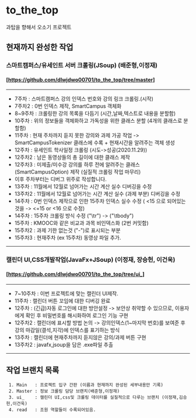 # to_the_top
과탑을 향해서 오소기 프로젝트



## 현재까지 완성한 작업
### 스마트캠퍼스/유세인트 서버 크롤링(JSoup) (배준형,이정재)
#### [https://github.com/dlwjdwo00701/to_the_top/tree/master]
------------------------------------------
   * 7주차   : 스마트캠퍼스 강의 인덱스 번호와 강의 링크 크롤링.(시작)
   * 7주차2  : 0번 인덱스 제작, SmartCampus 객체화
   * 8~9주차 : 크롤링한 강의 목록을 다듬기 (시간,날짜,텍스트로 내용을 분할함)
   * 10주차  : 위의 정보들을 객체화하고 가독성을 위한 클래스 분할 (4개의 클래스로 분할함)
   * 11주차  : 현재 주차까지 듣지 못한 강의와 과제 가공 작업 -> SmartCampusTokenizer 클래스에 수록 + 현재시간을 알려주는 객체 생성
   * 12주차  : 유세인트 학사일정 크롤링 (시도->성공(2020.11.29))
   * 12주차2 : 남은 동영상들의 총 길이에 대한 클래스 제작
   * 12주차3 : 미제출/미수강 강의를 하루 전에 알려주는 클래스 (SmartCampusOption) 제작 (실질적 크롤링 작업 마무리)
   * 이후 주차부터는 디버그 위주로 작성합니다.
   * 13주차  : 11월에서 12월로 넘어가는 시간 계산 실수 디버깅을 수정 
   * 13주차2 : 11월에서 12월로 넘어가는 시간 계산 실수 (과제 부분) 디버깅을 수정
   * 14주차  : 0번 인덱스 제작으로 인한 15주차 인덱스 실수 수정 ( <15 으로 되어있는것을 -> <=15 or <16 으로 수정)
   * 14주차  : 15주차 크롤링 방식 수정 ("\tr") -> ("\tbody") 
   * 15주차  : KMOOC와 같은 비교과 과목 비인덱스화 (2번 커밋함)
   * 15주차2 : 과제 기한 없는것 ("-")로 표시되는 부분 
   * 15주차3 : 현재주차 (ex 15주차) 동영상 파일 추가.
 ------------------------------------------
 
### 캘린더 UI,CSS개발작업(JavaFx+JSoup) (이정재, 장승헌, 이건욱)
#### [https://github.com/dlwjdwo00701/to_the_top/tree/ui_]
---------------------------------------------
   * 7~10주차 : 이번 프로젝트에 맞는 캘린더 UI제작.
   * 11주차   : 캘린더 버튼 꼬임에 대한 디버깅 완료
   * 12주차   : (긴급)자동 로그인에 대한 방안설정 -> 보안상 취약할 수 있으므로, 이용자에게 확인 후 비밀번호를 해시화하여 로그인 기능 구현
   * 12주차2  : 캘린더에 표시할 방법 논의        -> 강의인덱스(1~마지막 번호)를 보여준 후 강의 마감일(결석,지각)에 인덱스를 표기하는 방식
   * 13주차   : 캘린더에 현재주차까지 듣지않은 강의/과제 버튼 구현
   * 13주차2  : javafx,jsoup을 담은 .exe파일 추출
 ------------------------------------------
   
   
   
 
  ## 작업 브랜치 목록
     1. Main   : 프로젝트 입구 간판 (이름과 현재까지 완성된 세부내용만 기록)
     2. Master : 정보 크롤링 담당 브랜치(배준형,이정재)
     3. ui_    : 캘린더 UI,css및 크롤링 데이터를 실질적으로 다루는 브랜치 (이정재,김승헌,이건욱)
     4. read   : 조원 역할들이 수록되어있음.
